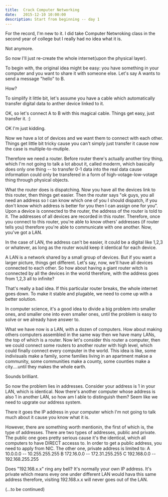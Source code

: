 ```yaml
---
title:  Crack Computer Networking
date:   2015-12-10 10:00:00
description: Start from beginning -- day 1
---
```

For the record, I'm new to it. I did take Computer Netwroking class in the second year of college but I really had no idea what it is.

Not anymore.

So now I'll just re-create the whole internet(upon the  physical layer).

To begin with, the original idea might be easy: you have something in your computer and you want to share it with someone else. Let's say A wants to send a message "hello" to B.

How?

To simplify it little bit, let's assume you have a cable which automatically transfer digital data to anther device linked to it.

OK, so let's connect A to B with this magical cable. Things get easy, just transfer it. :)

OK I'm just kidding.

Now we have a lot of devices and we want them to connect with each other. Things get little bit tricky cause you can't simply just transfer it cause now the case is multiple-to-mutiple. 

Therefore we need a router. Before router there's actually another tiny thing, which I'm not going to talk a lot about it, called moderm, which basically does only one thing --  to transfer 0-1 data into the real data cause information could only be transfered in a form of high-votage-low-votage thing through physical objects. 

What the router does is dispatching. Now you have all the devices link to this router, then things get easier. Then the router says "ok guys, you all need an address so I can know which one of you I should dispatch, if you don't know which address is better for you then I can assign one for you". Upon a device is connected to the router, the address of the router is told to it. The addresses of all devices are recorded in this router. Therefore, once you connect to this router, you're able to know others' addresses (if router tells you) therefore you're able to communicate with one another. Now, you've got a LAN.

In the case of LAN, the address can't be easier, it could be a digital like 1,2,3 or whatever, as long as the router would keep it identical for each device. 

A LAN is a network shared by a small group of devices. But if you want a larger picture, things get different. Let's say, now, we'll have all devices connected to each other. So how about having a giant router witch is connected by all the devices in the world therefore, with the address goes from 1,2,3 all to infinite?

That's really a bad idea. If this particular router breaks, the whole internet goes down. To make it stable and plugable, we need to come up with a better solution.

In computer science, it's a good idea to divide a big problem into smaller ones, and smaller one into even smaller ones, until the problem is easy to solve or we already have answer to.

What we have now is a LAN, with a dozen of computers. How about making others computers assembled in the same way then we have many LANs, the top of which is a router. Now let's consider this router a computer, then we could connect some routers to another router with high level, which could finally connect every computer in the world. This idea is like, some indivisuals make a family, some families living in an apartment makse a community, some communities make a county, some counties make a city....until they makes the whole earth. 

Sounds brilliant. 

So now the problem lies in addresses. Consider your address is 1 in your LAN, which is identical. Now there's another computer whose address is also 1 in another LAN, so how am I able to distinguish them? Seem like we need to upgrate our address system. 

There it goes the IP address in your computer which I'm not going to talk much about it cause you know what it is. 

However, there are something worth mentionin, the first of which is, the type of addresses. There are two types of addresses, public and private. The public one goes pretty serious cause it's the identical, which all computers to have DIRECT accesss to. In order to get a public address, you need to apply from NIC. The other one, private address is limited to:
A 10.0.0.0 -- 10.255.255.255
B 172.16.0.0 -- 172.31.255.255
C 192.168.0.0 -- 192.168.255.255

Does "192.168.x.x" ring any bell? It's normally your own IP address. It's private which means evey one under different LAN would hava this same address therefore, visiting 192.168.x.x will never goes out of the LAN. 

(...to be continued) 
